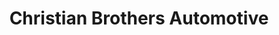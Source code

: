 ---
title: "Christian Brothers Automotive"
url: /roanoke/christian-brothers-automotive/
shop: Autowerkstatt
---